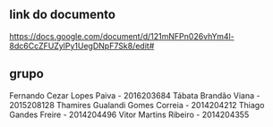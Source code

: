 ## link do documento

https://docs.google.com/document/d/121mNFPn026vhYm4l-8dc6CcZFUZylPy1UegDNpF7Sk8/edit#

## grupo

Fernando Cezar Lopes Paiva - 2016203684
Tábata Brandão Viana - 2015208128
Thamires Gualandi Gomes Correia - 2014204212
Thiago Gandes Freire - 2014204496
Vitor Martins Ribeiro - 2014204355
